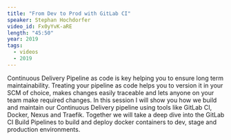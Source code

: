 ```yaml
---
title: "From Dev to Prod with GitLab CI"
speaker: Stephan Hochdorfer
video_id: Fx0yYvK-aRE
length: "45:50"
year: 2019
tags:
  - videos
  - 2019
---
```


Continuous Delivery Pipeline as code is key helping you to ensure long term maintainability. Treating your pipeline as code helps you to version it in your SCM of choice, makes changes easily traceable and lets anyone on your team make required changes. In this session I will show you how we build and maintain our Continuous Delivery pipeline using tools like GitLab CI, Docker, Nexus and Traefik. Together we will take a deep dive into the GitLab CI Build Pipelines to build and deploy docker containers to dev, stage and production environments.
